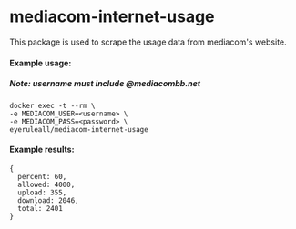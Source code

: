 # mediacom-internet-usage

This package is used to scrape the usage data from mediacom's website.

#### Example usage:

##### Note: username must include @mediacombb.net

```
docker exec -t --rm \
-e MEDIACOM_USER=<username> \
-e MEDIACOM_PASS=<password> \
eyeruleall/mediacom-internet-usage
```

#### Example results:

```
{
  percent: 60,
  allowed: 4000,
  upload: 355,
  download: 2046,
  total: 2401
}
```
